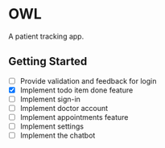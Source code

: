 # OWL

A patient tracking app.

## Getting Started

- [ ] Provide validation and feedback for login
- [x] Implement todo item done feature
- [ ] Implement sign-in
- [ ] Implement doctor account
- [ ] Implement appointments feature
- [ ] Implement settings
- [ ] Implement the chatbot
